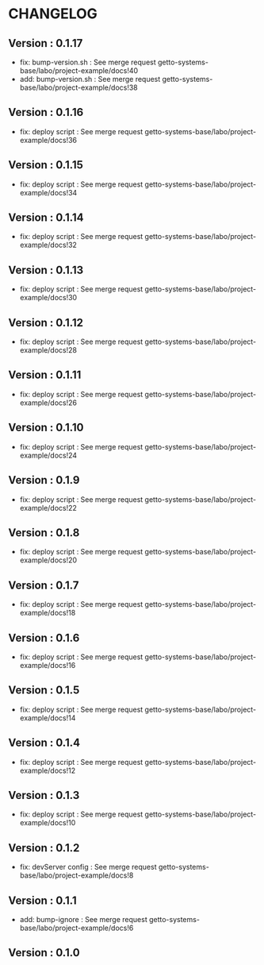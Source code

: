 # CHANGELOG

## Version : 0.1.17

- fix: bump-version.sh : See merge request getto-systems-base/labo/project-example/docs!40
- add: bump-version.sh : See merge request getto-systems-base/labo/project-example/docs!38


## Version : 0.1.16

- fix: deploy script : See merge request getto-systems-base/labo/project-example/docs!36


## Version : 0.1.15

- fix: deploy script : See merge request getto-systems-base/labo/project-example/docs!34


## Version : 0.1.14

- fix: deploy script : See merge request getto-systems-base/labo/project-example/docs!32


## Version : 0.1.13

- fix: deploy script : See merge request getto-systems-base/labo/project-example/docs!30


## Version : 0.1.12

- fix: deploy script : See merge request getto-systems-base/labo/project-example/docs!28


## Version : 0.1.11

- fix: deploy script : See merge request getto-systems-base/labo/project-example/docs!26


## Version : 0.1.10

- fix: deploy script : See merge request getto-systems-base/labo/project-example/docs!24


## Version : 0.1.9

- fix: deploy script : See merge request getto-systems-base/labo/project-example/docs!22


## Version : 0.1.8

- fix: deploy script : See merge request getto-systems-base/labo/project-example/docs!20


## Version : 0.1.7

- fix: deploy script : See merge request getto-systems-base/labo/project-example/docs!18



## Version : 0.1.6

- fix: deploy script : See merge request getto-systems-base/labo/project-example/docs!16


## Version : 0.1.5

- fix: deploy script : See merge request getto-systems-base/labo/project-example/docs!14


## Version : 0.1.4

- fix: deploy script : See merge request getto-systems-base/labo/project-example/docs!12


## Version : 0.1.3

- fix: deploy script : See merge request getto-systems-base/labo/project-example/docs!10


## Version : 0.1.2

- fix: devServer config : See merge request getto-systems-base/labo/project-example/docs!8


## Version : 0.1.1

- add: bump-ignore : See merge request getto-systems-base/labo/project-example/docs!6


## Version : 0.1.0


